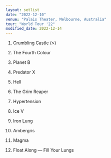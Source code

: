 ```yaml
---
layout: setlist
date: "2022-12-10"
venue: "Palais Theater, Melbourne, Australia"
tour: "World Tour '22"
modified_date: 2022-12-14
---
```


1.  Crumbling Castle
    (>) <!-- todo use https://jekyllrb.com/docs/includes/#passing-parameters-to-includes for footnotes & segues -->

2.  The Fourth Colour

3.  Planet B

4.  Predator X

5.  Hell

6.  The Grim Reaper

7.  Hypertension

8.  Ice V

9.  Iron Lung

10. Ambergris

11. Magma

12. Float Along — Fill Your Lungs
